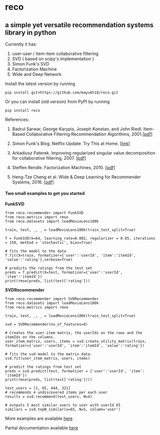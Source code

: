 # reco
## a simple yet versatile recommendation systems library in python

Currently it has:
  1. user-user / item-item collaborative filtering
  2. SVD ( based on scipy's implementation )
  3. Simon Funk's SVD
  4. Factorization Machine
  5. Wide and Deep Network

Install the latest version by running

`pip install git+https://github.com/mayukh18/reco.git`

Or you can install (old version) from PyPI by running

`pip install reco`


References:

1. Badrul Sarwar, George Karypis, Joseph Konstan, and John Riedl. Item-Based Collaborative Filtering Recommendation Algorithms, 2001.[[pdf]](http://files.grouplens.org/papers/www10_sarwar.pdf)

2. Simon Funk's Blog. Netflix Update: Try This at Home. [[link]](https://sifter.org/simon/journal/20061211.html)

3. Arkadiusz Paterek. Improving regularized singular value decomposition for collaborative filtering, 2007. [[pdf]](https://www.cs.uic.edu/~liub/KDD-cup-2007/proceedings/Regular-Paterek.pdf)

4. Steffen Rendle. Factorization Machines, 2010. [[pdf]](https://www.csie.ntu.edu.tw/~b97053/paper/Rendle2010FM.pdf)

5. Heng-Tze Cheng et al. Wide & Deep Learning for Recommender Systems, 2016. [[pdf]](https://arxiv.org/pdf/1606.07792.pdf)

#### Two small examples to get you started

**FunkSVD**

```
from reco.recommender import FunkSVD
from reco.metrics import rmse
from reco.datasets import loadMovieLens100k

train, test, _, _ = loadMovieLens100k(train_test_split=True)

f = FunkSVD(k=64, learning_rate=0.002, regularizer = 0.05, iterations = 150, method = 'stochastic', bias=True)

# fits the model to the data
f.fit(X=train, formatizer={'user':'userId', 'item':'itemId', 'value':'rating'},verbose=True)

# predicts the ratings from the test set
preds = f.predict(X=test, formatizer={'user':'userId', 'item':'itemId'})
print(rmse(preds, list(test['rating']))
```

**SVDRecommender**

```
from reco.recommender import SVDRecommender
from reco.datasets import loadMovieLens100k
from reco.metrics import rmse

train, test, _, _ = loadMovieLens100k(train_test_split=True)

svd = SVDRecommender(no_of_features=8)

# Creates the user-item matrix, the userIds on the rows and the itemIds on the columns.
user_item_matrix, users, items = svd.create_utility_matrix(train, formatizer={'user':'userId', 'item':'itemId', 'value':'rating'})

# fits the svd model to the matrix data.
svd.fit(user_item_matrix, users, items)

# predict the ratings from test set
preds = svd.predict(test, formatizer = {'user':'userId', 'item': 'itemId'})
print(rmse(preds, list(test['rating'])))

test_users = [1, 65, 444, 321]
# recommends 4 undiscovered items per each user
results = svd.recommend(test_users, N=4)

# outputs 5 most similar users to user with userId 65
similars = svd.topN_similar(x=65, N=5, column='user')
```



More examples are available [here](https://github.com/mayukh18/reco/tree/master/examples)

Partial documentation available [here](https://reco.readthedocs.io/en/master/)